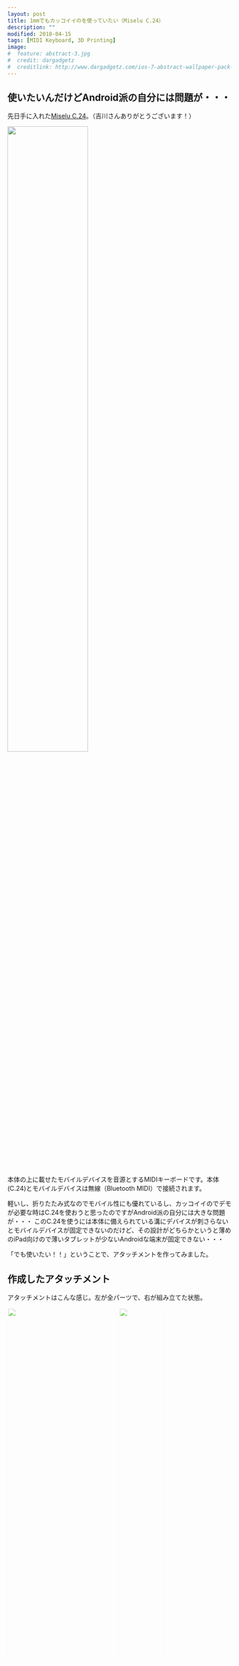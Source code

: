 ```yaml
---
layout: post
title: 1mmでもカッコイイのを使っていたい（Miselu C.24）
description: ""
modified: 2018-04-15
tags: [MIDI Keyboard, 3D Printing]
image:
#  feature: abstract-3.jpg
#  credit: dargadgetz
#  creditlink: http://www.dargadgetz.com/ios-7-abstract-wallpaper-pack-for-iphone-5-and-ipod-touch-retina/
---
```


## 使いたいんだけどAndroid派の自分には問題が・・・

先日手に入れた[Miselu C.24](http://miselu.com/c-24/)。（吉川さんありがとうございます！）
<div class="post-image-center">
<img src="{{ site.url }}/images/2018/04/c24_ipad_mini.jpg" width="60%">
</div>

本体の上に載せたモバイルデバイスを音源とするMIDIキーボードです。本体(C.24)とモバイルデバイスは無線（Bluetooth MIDI）で接続されます。

軽いし、折りたたみ式なのでモバイル性にも優れているし、カッコイイのでデモが必要な時はC.24を使おうと思ったのですがAndroid派の自分には大きな問題が・・・
このC.24を使うには本体に備えられている溝にデバイスが刺さらないとモバイルデバイスが固定できないのだけど、その設計がどちらかというと薄めのiPad向けので薄いタブレットが少ないAndroidな端末が固定できない・・・

「でも使いたい！！」ということで、アタッチメントを作ってみました。

## 作成したアタッチメント
アタッチメントはこんな感じ。左が全パーツで、右が組み立てた状態。

<div class="post-image-center">
<img src="{{ site.url }}/images/2018/04/c24_attachment_parts.jpg" width="45%" style="filter:brightness(130%);">
<img src="{{ site.url }}/images/2018/04/c24_attachment_04.jpg" width="45%" style="filter:brightness(130%); margin-left:20px;">
</div>

取り付けるとこんな感じになります。左がC.24にセットした状態、右がC.24にセットしてタブレットを載せた状態。

<div class="post-image-center">
  <img src="{{ site.url }}/images/2018/04/c24_attachment_00.jpg" width="45%" style="">
  <img src="{{ site.url }}/images/2018/04/c24_attachment_01.jpg" width="45%" style="margin-left:20px">
</div>


## 無事にAndroidタブレットを固定できました
溝にはまらなかったAndroidタブレット([Lenovo Tab 4 Plus 8"](https://www.amazon.com/gp/product/B074FZZ4SG/))がしっかりと収まりました。（画面に表示されているアプリは[Web FM synthesizer](http://www.taktech.org/takm/WebFMSynth/)です）

<div class="post-image-center">
  <img src="{{ site.url }}/images/2018/04/c24_webaudio_fmsynth.jpg" width="60%">
</div>


## 3Dデータを公開します

STLファイルを公開していますのでご自由にお使いください！

- [コネクションプレート](https://blog.ryoyakawai.com/stl/2018/04/c24_back_support_plate.stl)
- メインプレート：[左](https://blog.ryoyakawai.com/stl/2018/04/c24_left.stl)、[右](https://blog.ryoyakawai.com/stl/2018/04/c24_right.stl)

<div class="post-image-center">
  <iframe id="vs_iframe" src="https://www.viewstl.com/?embedded&url=https://blog.ryoyakawai.com/stl/2018/04/c24_back_support_plate.stl&shading=flat&color=azure&bgcolor=transparent&clean=no&orientation=front&edges=yes&noborder=yes" style="border:0;margin:0;width:280px;height:150px;"></iframe>
</div>
<div class="post-image-center">
  <iframe id="vs_iframe" src="https://www.viewstl.com/?embedded&url=https://blog.ryoyakawai.com/stl/2018/04/c24_left.stl&shading=flat&color=azure&bgcolor=transparent&clean=no&orientation=front&edges=yes&noborder=yes" style="border:0;margin:0;width:280px;height:210px;"></iframe>
  <iframe id="vs_iframe" src="https://www.viewstl.com/?embedded&url=https://blog.ryoyakawai.com/stl/2018/04/c24_right.stl&shading=flat&color=azure&bgcolor=transparent&clean=no&orientation=front&edges=yes&noborder=yes" style="border:0;margin:0;width:280px;height:210px;"></iframe>
</div>


### プロトタイプ達

図面を起こすまでに作ったプロトタイプ達。右下から左へ、右上から左への順に進みました。

現物と合わせながら採寸してプロトタイプ作り、最終的に3Dデータにするまでで3〜4時間くらいで、
頭で考えてるくらいなら作ったほうが速いな〜、と思いました。プリントも全部で3時間くらいだったと思います。


<div class="post-image-center">
  <img src="{{ site.url }}/images/2018/04/c24_attachment_prototype.jpg" width="60%" style="filter:brightness(130%); border-radius:5px;">
</div>


## リンク

- [Miselu C.24](http://miselu.com/c-24/)
- [Lenovo Tab 4 Plus, 8"](https://www.amazon.com/gp/product/B074FZZ4SG/)

